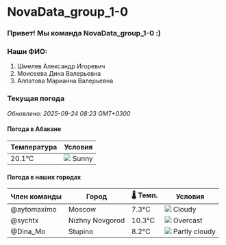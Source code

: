 # NovaData_group_1-0
### Привет! Мы команда NovaData_group_1-0 :)

### Наши ФИО:
1. Шмелев Александр Игоревич
2. Моисеева Дина Валерьевна
3. Алпатова Марианна Валерьевна

### Текущая погода
<!-- WEATHER:START -->
_Обновлено: 2025-09-24 08:23 GMT+0300_

#### Погода в Абакане

| Температура | Условия |
|-------------|----------|
| 20.1°C     | ![](https://cdn.weatherapi.com/weather/64x64/day/113.png) Sunny |

#### Погода в наших городах

| Член команды  | Город               | 🌡️ Темп.  | Условия          |
|---------------|---------------------|-----------|--------------------|
| @aytomaximo    | Moscow              |    7.3°C | ![](https://cdn.weatherapi.com/weather/64x64/day/119.png) Cloudy       |
| @sychtx        | Nizhny Novgorod     |   10.3°C | ![](https://cdn.weatherapi.com/weather/64x64/day/122.png) Overcast     |
| @Dina_Mo       | Stupino             |    8.2°C | ![](https://cdn.weatherapi.com/weather/64x64/day/116.png) Partly cloudy |

<!-- WEATHER:END -->
